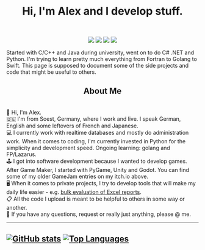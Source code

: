 <h1 align="center">Hi, I'm Alex and I develop stuff.</h1><br />
<p align="center">
  <a href="https://twitter.com/dqmhose"><img src="https://img.shields.io/badge/twitter-grey?logo=twitter"></a>
  <a href="https://alex-does.hashnode.dev/"><img src="https://img.shields.io/badge/hashnode-yellowgreen?logo=hashnode"></a>
  <a href="https://dqmhose.itch.io/"><img src="https://img.shields.io/badge/Itch-grey?logo=itch.io"></a>
  <a href="https://www.xing.com/profile/Alexander_Hosefelder/cv"><img src="https://img.shields.io/badge/xing-darkcyan?logo=xing"></a>
</p>
Started with C/C++ and Java during university, went on to do C# .NET and Python. I'm trying to learn pretty much everything from Fortran to Golang to Swift. This page is supposed to document some of the side projects and code that might be useful to others.

<br />
<h2 align="center">About Me</h2><br />
👋 Hi, I'm Alex.<br />
🇩🇪 I'm from Soest, Germany, where I work and live. I speak German, English and some leftovers of French and Japanese.<br />
💻 I currently work with realtime databases and mostly do administration work. When it comes to coding, I'm currently invested in Python for the simplicity and development speed. Ongoing learning: golang and FP/Lazarus.<br />
🕹 I got into software development because I wanted to develop games. After Game Maker, I started with PyGame, Unity and Godot. You can find some of my older GameJam entries on my itch.io above.<br />
🖥 When it comes to private projects, I try to develop tools that will make my daily life easier - e.g. <a href="https://github.com/yet-another-alex/excel-report-evaluator">bulk evaluation of Excel reports</a>.<br />
📋 All the code I upload is meant to be helpful to others in some way or another.<br />
📨 If you have any questions, request or really just anything, please @ me.<br />

---
[![GitHub stats](https://github-readme-stats.vercel.app/api?username=yet-another-alex&show_icons=true&theme=gotham)](https://github.com/anuraghazra/github-readme-stats)
[![Top Languages](https://github-readme-stats.vercel.app/api/top-langs/?username=yet-another-alex&theme=gotham)](https://github.com/anuraghazra/github-readme-stats)
---
